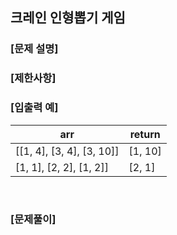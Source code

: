 ## 크레인 인형뽑기 게임

### [문제 설명]

### [제한사항]

### [입출력 예]

| arr                       | return  |
| ------------------------- | ------- |
| [[1, 4], [3, 4], [3, 10]] | [1, 10] |
| [1, 1], [2, 2], [1, 2]]   | [2, 1]  |

<br />

### [문제풀이]

```javascript

```
